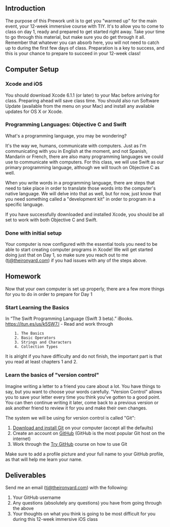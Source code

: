 ## Introduction 

The purpose of this Prework unit is to get you "warmed up" for the main event, your 12-week immersive course with TIY. It's to allow you to come to class on day 1, ready and prepared to get started right away. Take your time to go through this material, but make sure you do get through it all. Remember that whatever you can absorb here, you will not need to catch up to during the first few days of class. Preparation is a key to success, and this is your chance to prepare to succeed in your 12-week class! 

## Computer Setup 
### Xcode and iOS

You should download Xcode 6.1.1 (or later) to your Mac before arriving for class. Preparing ahead will save class time. You should also run Software Update (available from the menu on your Mac) and install any available updates for OS X or Xcode.

### Programming Languages: Objective C and Swift 

What's a programming language, you may be wondering? 

It's the way we, humans, communicate with computers. Just as I'm communicating with you in English at the moment, and not Spanish, Mandarin or French, there are also many programming languages we could use to communicate with computers. For this class, we will use Swift as our primary programming language, although we will touch on Objective C as well. 

When you write words in a programming language, there are steps that need to take place in order to translate those words into the computer's native language. We will delve into that as well, but for now, just know that you need something called a "development kit" in order to program in a specific language. 

If you have successfully downloaded and installed Xcode, you should be all set to work with both Objective C and Swift.

### Done with initial setup
Your computer is now configured with the essential tools you need to be able to start creating computer programs in Xcode! We will get started doing just that on Day 1, so make sure you reach out to me (tj@theironyard.com) if you had issues with any of the steps above. 

## Homework
Now that your own computer is set up properly, there are a few more things for you to do in order to prepare for Day 1

### Start Learning the Basics
In “The Swift Programming Language (Swift 3 beta).” iBooks. https://itun.es/us/k5SW7.l
	- Read and work through 
	
		1. The Basics
		2. Basic Operators
		3. Strings and Characters
		4. Collection Types

It is alright if you have difficulty and do not finish, the important part is that you read at least chapters 1 and 2. 

### Learn the basics of "version control"
Imagine writing a letter to a friend you care about a lot. You have things to say, but you want to choose your words carefully. "Version Control" allows you to save your letter every time you think you've gotten to a good point. You can then continue writing it later, come back to a previous version or ask another friend to review it for you and make their own changes.

The system we will be using for version control is called "Git": 

1. [Download and install Git](https://git-scm.com/download/win) on your computer (accept all the defaults)
2. Create an account on [GitHub](https://github.com/) (GitHub is the most popular Git host on the internet)
3. Work through the [Try GitHub](https://try.github.io/) course on how to use Git

Make sure to add a profile picture and your full name to your GitHub profile, as that will help me learn your name. 

## Deliverables
Send me an email (tj@theironyard.com) with the following: 

1. Your GitHub username
2. Any questions (absolutely any questions) you have from going through the above
3. Your thoughts on what you think is going to be most difficult for you during this 12-week immersive iOS class

